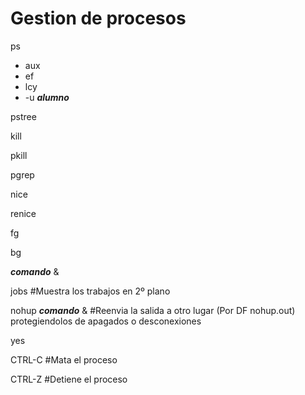 # Gestion de procesos

ps  
  - aux
  - ef
  - lcy
  - -u **_alumno_**
    
pstree 

kill

pkill

pgrep

nice

renice

fg

bg

**_comando_** &

jobs #Muestra los trabajos en 2º plano

nohup **_comando_** & #Reenvia la salida a otro lugar (Por DF nohup.out) protegiendolos de apagados o desconexiones

yes

CTRL-C #Mata el proceso

CTRL-Z #Detiene el proceso
